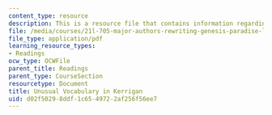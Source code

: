 ```yaml
---
content_type: resource
description: This is a resource file that contains information regarding reading 6.
file: /media/courses/21l-705-major-authors-rewriting-genesis-paradise-lost-and-twentieth-century-fantasy-spring-2009/d02f50298ddf1c6549722af256f56ee7_MIT21L_705S09_read06.pdf
file_type: application/pdf
learning_resource_types:
- Readings
ocw_type: OCWFile
parent_title: Readings
parent_type: CourseSection
resourcetype: Document
title: Unusual Vocabulary in Kerrigan
uid: d02f5029-8ddf-1c65-4972-2af256f56ee7
---
```

